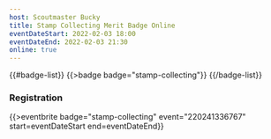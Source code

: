 ```yaml
---
host: Scoutmaster Bucky
title: Stamp Collecting Merit Badge Online
eventDateStart: 2022-02-03 18:00
eventDateEnd: 2022-02-03 21:30
online: true
---
```


{{#badge-list}}
{{>badge badge="stamp-collecting"}}
{{/badge-list}}

### Registration

{{>eventbrite badge="stamp-collecting" event="220241336767" start=eventDateStart end=eventDateEnd}}
